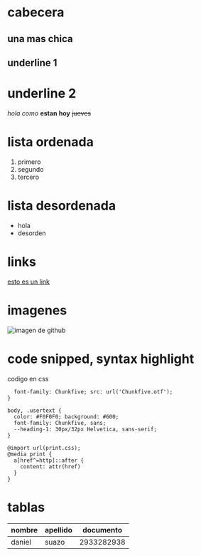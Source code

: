 # cabecera 
## una mas chica

underline 1
-----------


underline 2
===========

 *hola* _como_ **estan** __hoy__ ~~jueves~~

 # lista ordenada
 1. primero
 2. segundo
 3. tercero

 # lista desordenada 
 - hola
 - desorden

 # links

 [esto es un link](http://www.google.com)

 # imagenes
 ![imagen de github](https://www.google.com.ar/search?q=logo+de+github&tbm=isch&source=iu&ictx=1&fir=Dxb4FlsQ5BVJBM%252CeiMC0PZmcyb8sM%252C_&vet=1&usg=AI4_-kSoZch0Q-_lfe5g9b811TaN24mcVA&sa=X&ved=2ahUKEwitwbDa6YDwAhX-H7kGHTmaBKAQ9QF6BAgPEAE&biw=1360&bih=657#imgrc=Dxb4FlsQ5BVJBM)
 
# code snipped, syntax highlight
codigo en css
```@font-face {
  font-family: Chunkfive; src: url('Chunkfive.otf');
}

body, .usertext {
  color: #F0F0F0; background: #600;
  font-family: Chunkfive, sans;
  --heading-1: 30px/32px Helvetica, sans-serif;
}

@import url(print.css);
@media print {
  a[href^=http]::after {
    content: attr(href)
  }
}
``` 

# tablas
|nombre|apellido|documento|
|------|--------|---------|
|daniel|suazo|2933282938|


